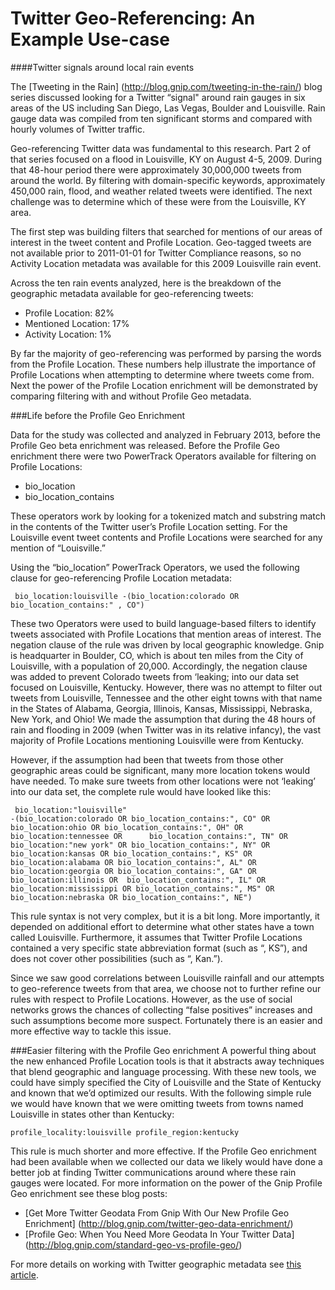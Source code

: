 # Twitter Geo-Referencing: An Example Use-case
####Twitter signals around local rain events

The [Tweeting in the Rain] (http://blog.gnip.com/tweeting-in-the-rain/) blog series discussed looking for a Twitter “signal" around rain gauges in six areas of the US including San Diego, Las Vegas, Boulder and Louisville. Rain gauge data was compiled from ten significant storms and compared with hourly volumes of Twitter traffic.

Geo-referencing Twitter data was fundamental to this research. Part 2 of that series focused on a flood in Louisville, KY on August 4-5, 2009. During that 48-hour period there were approximately 30,000,000 tweets from around the world. By filtering with domain-specific keywords, approximately 450,000 rain, flood, and weather related tweets were identified. The next challenge was to determine which of these were from the Louisville, KY area.

The first step was building filters that searched for mentions of our areas of interest in the tweet content and Profile Location. Geo-tagged tweets are not available prior to 2011-01-01 for Twitter Compliance reasons, so no Activity Location metadata was available for this 2009 Louisville rain event.

Across the ten rain events analyzed, here is the breakdown of the geographic metadata available for geo-referencing tweets:
+ Profile Location: 82%
+ Mentioned Location: 17%
+ Activity Location: 1%

By far the majority of geo-referencing was performed by parsing the words from the Profile Location. These numbers help illustrate the importance of Profile Locations when attempting to determine where tweets come from. Next the power of the Profile Location enrichment will be demonstrated by comparing filtering with and without Profile Geo metadata.


###Life before the Profile Geo Enrichment

Data for the study was collected and analyzed in February 2013, before the Profile Geo beta enrichment was released. Before the Profile Geo enrichment there were two PowerTrack Operators available for filtering on Profile Locations:
+ bio_location
+ bio_location_contains

These operators work by looking for a tokenized match and substring match in the contents of the Twitter user’s Profile Location setting. For the Louisville event tweet contents and Profile Locations were searched for any mention of  “Louisville.”

Using the “bio_location” PowerTrack Operators, we used the following clause for geo-referencing Profile Location metadata:

     bio_location:louisville -(bio_location:colorado OR bio_location_contains:" , CO")

These two Operators were used to build language-based filters to identify tweets associated with Profile Locations that mention areas of interest. The negation clause of the rule was driven by local geographic knowledge. Gnip is headquarter in Boulder, CO, which is about ten miles from the City of Louisville, with a population of 20,000. Accordingly, the negation clause was added to prevent Colorado tweets from ‘leaking; into our data set focused on Louisville, Kentucky. However, there was no attempt to filter out tweets from Louisville, Tennessee and the other eight towns with that name in the States of Alabama, Georgia, Illinois, Kansas, Mississippi, Nebraska, New York, and Ohio!  We made the assumption that during the 48 hours of rain and flooding in 2009 (when Twitter was in its relative infancy), the vast majority of Profile Locations mentioning Louisville were from Kentucky.

However, if the assumption had been that tweets from those other geographic areas could be significant, many more location tokens would have needed. To make sure tweets from other locations were not ‘leaking’ into our data set, the complete rule would have looked like this:

     bio_location:"louisville"
    -(bio_location:colorado OR bio_location_contains:", CO" OR bio_location:ohio OR bio_location_contains:", OH" OR bio_location:tennessee OR      bio_location_contains:", TN" OR bio_location:"new york" OR bio_location_contains:", NY" OR bio_location:kansas OR bio_location_contains:", KS" OR bio_location:alabama OR bio_location_contains:", AL" OR bio_location:georgia OR bio_location_contains:", GA" OR bio_location:illinois OR  bio_location_contains:", IL" OR bio_location:mississippi OR bio_location_contains:", MS" OR bio_location:nebraska OR bio_location_contains:", NE")


This rule syntax is not very complex, but it is a bit long. More importantly, it depended on additional effort to determine what other states have a town called Louisville. Furthermore, it assumes that Twitter Profile Locations contained a very specific state abbreviation format (such as “, KS”), and does not cover other possibilities (such as “, Kan.”).

Since we saw good correlations between Louisville rainfall and our attempts to geo-reference tweets from that area, we choose not to further refine our rules with respect to Profile Locations. However, as the use of social networks grows the chances of collecting “false positives” increases and such assumptions become more suspect.
Fortunately there is an easier and more effective way to tackle this issue.

###Easier filtering with the Profile Geo enrichment
A powerful thing about the new enhanced Profile Location tools is that it abstracts away techniques that blend geographic and language processing. With these new tools, we could have simply specified the City of Louisville and the State of Kentucky and known that we’d optimized our results.  With the following simple rule we would have known that we were omitting tweets from towns named Louisville in states other than Kentucky:

    profile_locality:louisville profile_region:kentucky

This rule is much shorter and more effective.  If the Profile Geo enrichment had been available when we collected our data we likely would have done a better job at finding Twitter communications around where these rain gauges were located.
For more information on the power of the Gnip Profile Geo enrichment see these blog posts:

+ [Get More Twitter Geodata From Gnip With Our New Profile Geo Enrichment] (http://blog.gnip.com/twitter-geo-data-enrichment/)
+ [Profile Geo: When You Need More Geodata In Your Twitter Data] (http://blog.gnip.com/standard-geo-vs-profile-geo/)

For more details on working with Twitter geographic metadata see [this article](http://support.gnip.com/documentation/geo-intro.html).
